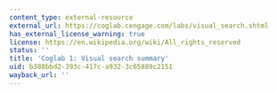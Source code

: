 ```yaml
---
content_type: external-resource
external_url: https://coglab.cengage.com/labs/visual_search.shtml
has_external_license_warning: true
license: https://en.wikipedia.org/wiki/All_rights_reserved
status: ''
title: 'Coglab 1: Visual search summary'
uid: b388bbd2-393c-417c-a932-3c65889c2151
wayback_url: ''
---
```

